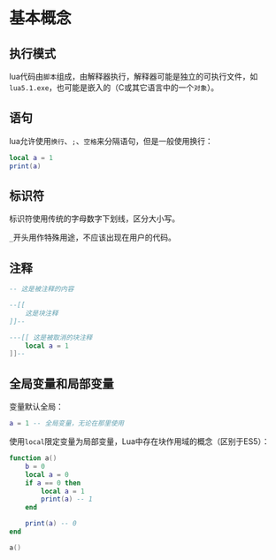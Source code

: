 # 基本概念

## 执行模式

lua代码由`脚本`组成，由解释器执行，解释器可能是独立的可执行文件，如`lua5.1.exe`，也可能是嵌入的（C或其它语言中的一个`对象`）。

## 语句

lua允许使用`换行`、`;`、`空格`来分隔语句，但是一般使用换行：

```lua
local a = 1
print(a)
```

## 标识符

标识符使用传统的字母数字下划线，区分大小写。

`_`开头用作特殊用途，不应该出现在用户的代码。

## 注释

```lua
-- 这是被注释的内容

--[[
    这是块注释
]]--

---[[ 这是被取消的块注释
    local a = 1
]]--
```

## 全局变量和局部变量

变量默认全局：

```lua
a = 1 -- 全局变量，无论在那里使用
```

使用`local`限定变量为局部变量，Lua中存在块作用域的概念（区别于ES5）：

```lua
function a()
	b = 0
	local a = 0
	if a == 0 then
		local a = 1
		print(a) -- 1
	end

	print(a) -- 0
end

a()
```
